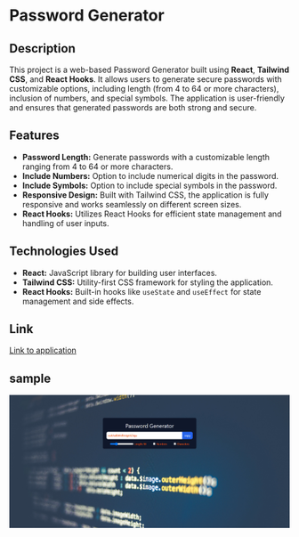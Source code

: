 # Password Generator

## Description

This project is a web-based Password Generator built using **React**, **Tailwind CSS**, and **React Hooks**. It allows users to generate secure passwords with customizable options, including length (from 4 to 64 or more characters), inclusion of numbers, and special symbols. The application is user-friendly and ensures that generated passwords are both strong and secure.

## Features

- **Password Length:** Generate passwords with a customizable length ranging from 4 to 64 or more characters.
- **Include Numbers:** Option to include numerical digits in the password.
- **Include Symbols:** Option to include special symbols in the password.
- **Responsive Design:** Built with Tailwind CSS, the application is fully responsive and works seamlessly on different screen sizes.
- **React Hooks:** Utilizes React Hooks for efficient state management and handling of user inputs.

## Technologies Used

- **React:** JavaScript library for building user interfaces.
- **Tailwind CSS:** Utility-first CSS framework for styling the application.
- **React Hooks:** Built-in hooks like `useState` and `useEffect` for state management and side effects.

## Link

<a href="https://passwor-generator.netlify.app/" > Link to application </a>

## sample

<img src="/public/page1.png" alt="Password Generator">
